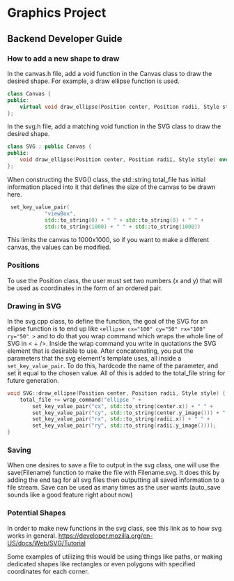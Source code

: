<!-- August Gresens -->
# Graphics Project

## Backend Developer Guide

### How to add a new shape to draw

In the canvas.h file, add a void function in the Canvas class to draw the desired shape.  For example, a draw ellipse function is used.
```c++
class Canvas {
public:
    virtual void draw_ellipse(Position center, Position radii, Style style) = 0;
};
```
In the svg.h file, add a matching void function in the SVG class to draw the desired shape.
```c++
class SVG : public Canvas {
public:
    void draw_ellipse(Position center, Position radii, Style style) override;
};
```
When constructing the SVG() class, the std::string total_file has initial information placed into it that defines the size of the canvas to be drawn here.

```cpp
 set_key_value_pair(
            "viewBox",
            std::to_string(0) + " " + std::to_string(0) + " " +
            std::to_string(1000) + " " + std::to_string(1000))
```

This limits the canvas to 1000x1000, so if you want to make a different canvas, the values can be modified. 
### Positions
To use the Position class, the user must set two numbers (x and y) that will be used as coordinates in the form of an ordered pair. 

### Drawing in SVG
In the svg.cpp class, to define the function, the goal of the SVG for an ellipse function is to end up like `<ellipse cx="100" cy="50" rx="100" ry="50" >` and to do that you wrap command which wraps the whole line of SVG in < + />. Inside the wrap command you write in quotations the SVG element that is desirable to use.  After concatenating, you put the parameters that the svg element's template uses, all inside a `set_key_value_pair`.  To do this, hardcode the name of the parameter, and set it equal to the chosen value. All of this is added to the total_file string for future generation.
```c++
void SVG::draw_ellipse(Position center, Position radii, Style style) {
    total_file += wrap_command("ellipse " +
        set_key_value_pair("cx", std::to_string(center.x)) + " " +
        set_key_value_pair("cy", std::to_string(center.y_image())) + " " +
        set_key_value_pair("rx", std::to_string(radii.x)) + " " +
        set_key_value_pair("ry", std::to_string(radii.y_image())));
}
```
### Saving
When one desires to save a file to output in the svg class, one will use the save(Filename) function to make the file with Filename.svg. It does this by adding the end tag for all svg files then outputting all saved information to a file stream. Save can be used as many times as the user wants (auto_save sounds like a good feature right about now)


### Potential Shapes
In order to make new functions in the svg class, see this link as to how svg works in general. https://developer.mozilla.org/en-US/docs/Web/SVG/Tutorial 

Some examples of utilizing this would be using things like paths, or making dedicated shapes like rectangles or even polygons with specified coordinates for each corner.

